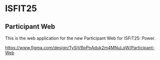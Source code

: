 # ISFIT25

## Participant Web

This is the web application for the new Participant Web for ISFiT25: Power.

https://www.figma.com/design/TySjVBpPnAduk2m4MNuLqW/Participant-Web

